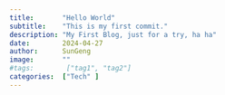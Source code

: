 ```yaml
---
title:       "Hello World"
subtitle:    "This is my first commit."
description: "My First Blog, just for a try, ha ha"
date:        2024-04-27
author:      SunGeng
image:       ""
#tags:        ["tag1", "tag2"]
categories:  ["Tech" ]
---
```


